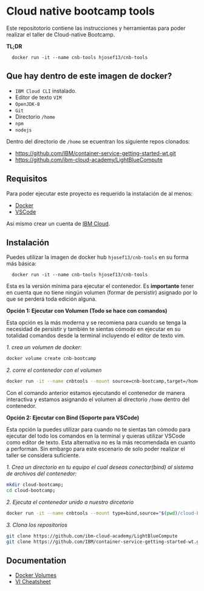 
# Cloud native bootcamp tools

Este repositotorio contiene las instrucciones y herramientas para poder realizar el taller de Cloud-native Bootcamp. 



**TL;DR**
```docker 
  docker run -it --name cnb-tools hjosef13/cnb-tools
```
## Que hay dentro de este imagen de docker?

- `IBM Cloud CLI` instalado.
- Editor de texto `VIM`
- `OpenJDK-8`
- `Git`
- Directorio `/home`
- `npm`
- `nodejs`


Dentro del directorio de `/home` se ecuentran los siguiente repos clonados: 
- https://github.com/IBM/container-service-getting-started-wt.git
- https://github.com/ibm-cloud-academy/LightBlueCompute


  
## Requisitos

Para poder ejecutar este proyecto es requerido la instalación de al menos:
- [Docker]()
- [VSCode]()

Así mismo crear un cuenta de [IBM Cloud](https://cloud.ibm.com).
## Instalación 

Puedes utilizar la imagen de docker hub `hjosef13/cnb-tools` en su forma más básica:
```docker 
  docker run -it --name cnb-tools hjosef13/cnb-tools
```
Esta es la versión mínima para ejecutar el contenedor. 
Es **importante** tener en cuenta que no tiene ningún volumen (formar de persistir) asignado por lo que se perderá toda edición alguna.

**Opción 1: Ejecutar con Volumen (Todo se hace con comandos)**

Esta opción es la más moderna y se recomiena para cuando se tenga la necesidad de persistir y también te sientas cómodo en ejecutar en su totalidad comandos desde la terminal incluyendo el editor de texto vim.

*1. crea un volumen de docker:*
```bash 
docker volume create cnb-bootcamp
```
*2. corre el contenedor con el volumen*
```bash 
docker run -it --name cnbtools --mount source=cnb-bootcamp,target=/home hjosef13/cnb-tools
```
Con el comando anterior estamos ejecutando el contenedor de manera interactiva y estamos asignando el volumen al directorio `/home` dentro del contenedor. 


**Opción 2: Ejecutar con Bind (Soporte para VSCode)**

Esta opción la puedes utilizar para cuando no te sientas tan cómodo para ejecutar del todo los comandos en la terminal y quieras utilizar VSCode como editor de texto.
Esta alternativa no es la más recomendada en cuanto a performan. Sin embargo para este escenario de solo poder realizar el taller se considera suficiente.

*1. Crea un directorio en tu equipo el cual deseas conectar(bind) al sistema de archivos del contenedor:*
```bash 
mkdir cloud-bootcamp;
cd cloud-bootcamp;
```
*2. Ejecuta el contenedor unido a nuestro dircetorio*
```bash 
docker run -it --name cnbtools --mount type=bind,source="$(pwd)/cloud-bootcamp",target=/cloud-bootcamp hjosef13/cnb-tools
```
*3. Clona los repositorios*
```bash 
git clone https://github.com/ibm-cloud-academy/LightBlueCompute
git clone https://github.com/IBM/container-service-getting-started-wt.git
```

## Documentation

- [Docker Volumes](https://docs.docker.com/storage/volumes/)
- [VI Cheatsheet](https://devhints.io/vim)

  